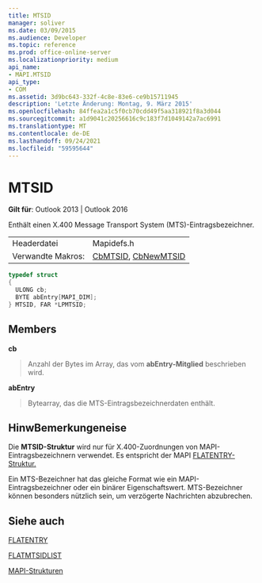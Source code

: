 ```yaml
---
title: MTSID
manager: soliver
ms.date: 03/09/2015
ms.audience: Developer
ms.topic: reference
ms.prod: office-online-server
ms.localizationpriority: medium
api_name:
- MAPI.MTSID
api_type:
- COM
ms.assetid: 3d9bc643-332f-4c8e-83e6-ce9b15711945
description: 'Letzte Änderung: Montag, 9. März 2015'
ms.openlocfilehash: 84ffea2a1c5f0cb70cdd49f5aa318921f8a3d044
ms.sourcegitcommit: a1d9041c20256616c9c183f7d1049142a7ac6991
ms.translationtype: MT
ms.contentlocale: de-DE
ms.lasthandoff: 09/24/2021
ms.locfileid: "59595644"
---
```

# <a name="mtsid"></a>MTSID

  
  
**Gilt für**: Outlook 2013 | Outlook 2016 
  
Enthält einen X.400 Message Transport System (MTS)-Eintragsbezeichner. 
  
|||
|:-----|:-----|
|Headerdatei  <br/> |Mapidefs.h  <br/> |
|Verwandte Makros:  <br/> |[CbMTSID](cbmtsid.md), [CbNewMTSID](cbnewmtsid.md) <br/> |
   
```cpp
typedef struct
{
  ULONG cb;
  BYTE abEntry[MAPI_DIM];
} MTSID, FAR *LPMTSID;

```

## <a name="members"></a>Members

 **cb**
  
> Anzahl der Bytes im Array, das vom **abEntry-Mitglied** beschrieben wird. 
    
 **abEntry**
  
> Bytearray, das die MTS-Eintragsbezeichnerdaten enthält.
    
## <a name="remarks"></a>HinwBemerkungeneise

Die **MTSID-Struktur** wird nur für X.400-Zuordnungen von MAPI-Eintragsbezeichnern verwendet. Es entspricht der MAPI [FLATENTRY-Struktur.](flatentry.md) 
  
Ein MTS-Bezeichner hat das gleiche Format wie ein MAPI-Eintragsbezeichner oder ein binärer Eigenschaftswert. MTS-Bezeichner können besonders nützlich sein, um verzögerte Nachrichten abzubrechen. 
  
## <a name="see-also"></a>Siehe auch



[FLATENTRY](flatentry.md)
  
[FLATMTSIDLIST](flatmtsidlist.md)


[MAPI-Strukturen](mapi-structures.md)

